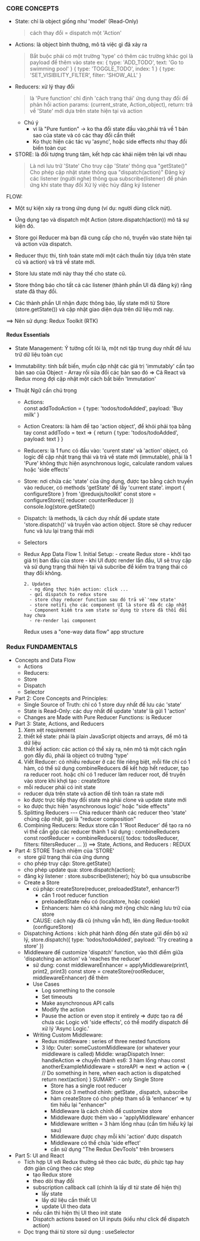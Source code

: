 ### CORE CONCEPTS

- State: chỉ là object giống như 'model' (Read-Only)
  > cách thay đổi = dispatch một 'Action'
- Actions: là object bình thường, mô tả việc gì đã xảy ra
  > Bắt buộc phải có một trường 'type'
  > có thêm các trường khác gọi là payload để thêm vào state
  > ex:
  > { type: 'ADD_TODO', text: 'Go to swimming pool' }
  > { type: 'TOGGLE_TODO', index: 1 }
  > { type: 'SET_VISIBILITY_FILTER', filter: 'SHOW_ALL' }
- Reducers: xử lý thay đổi
  > là 'Pure function' chỉ định 'cách trạng thái' ứng dụng thay đổi để phản hồi action
  > params: (current_strate, Action_object),
  > return: trả về 'State' mới dựa trên state hiện tại và action
  - Chú ý
    - vì là "Pure funtion" -> ko tha đổi state đầu vào,phải trả về 1 bản sao của state và có các thay đổi cẩn thiết
    - Ko thực hiện các tác vụ 'async', hoặc side effects như thay đổi biến toàn cục
- STORE: là đối tượng trung tâm, kết hợp các khái niệm trên lại với nhau
  > Là nơi lưu trữ 'State'
  > Cho truy cập 'State' thông qua "getState()"
  > Cho phép cập nhật state thông qua "dispatch(action)"
  > Đăng ký các listener (người nghe) thông qua subscribe(listener) để phản ứng khi state thay đổi
  > Xử lý việc hủy đăng ký listener

FLOW:

- Một sự kiện xảy ra trong ứng dụng (ví dụ: người dùng click nút).

- Ứng dụng tạo và dispatch một Action (store.dispatch(action)) mô tả sự kiện đó.

- Store gọi Reducer mà bạn đã cung cấp cho nó, truyền vào state hiện tại và action vừa dispatch.

- Reducer thực thi, tính toán state mới một cách thuần túy (dựa trên state cũ và action) và trả về state mới.

- Store lưu state mới này thay thế cho state cũ.

- Store thông báo cho tất cả các listener (thành phần UI đã đăng ký) rằng state đã thay đổi.

- Các thành phần UI nhận được thông báo, lấy state mới từ Store (store.getState()) và cập nhật giao diện dựa trên dữ liệu mới này.

==> Nên sử dụng: Redux Toolkit (RTK)

#### Redux Essentials

- State Management: Ý tưởng cốt lõi là, một nơi tập trung duy nhất để lưu trữ dữ liệu toàn cục

- Immutability: tính bất biến, muốn cập nhật các giá trị 'immutably' cần tạo bản sao của Object - Array rồi sửa đổi các bản sao đó
  => Cả React và Redux mong đợi cập nhật một cách bất biến 'Immutation'

- Thuật Ngữ cần chú trọng

  - Actions:  
    const addTodoAction = {
    type: 'todos/todoAdded',
    payload: 'Buy milk'
    }
  - Action Creators: là hàm để tạo 'action object', để khỏi phải tọa bằng tay
    const addTodo = text => {
    return {
    type: 'todos/todoAdded',
    payload: text
    }
    }
  - Reducers: là 1 func có đầu vào: 'curent state' và 'action' object, có logic để cập nhật trạng thái và trả về state mới (immutable), phải là 1 'Pure' không thực hiện
    asynchronous logic, calculate random values hoặc 'side effects'
  - Store: nơi chứa các 'state' của ứng dụng, được tạo bằng cách truyền vào reducer, có methods 'getState' để lấy 'current state'.
    import { configureStore } from '@reduxjs/toolkit'
    const store = configureStore({ reducer: counterReducer })
    console.log(store.getState())
  - Dispatch: là methods, là cách duy nhất để update state 'store.dispatch()' và truyền vào action object. Store sẽ chạy reducer func và lưu lại trang thái mới
  - Selectors
  - Redux App Data Flow 1. Initial Setup: - create Redux store - khởi tạo giá trị ban đầu của store - khi UI được render lần đầu, UI sẽ truy cập và sử dụng trạng thái hiện tại và subcribe để kiểm tra trạng thái có thay đổi không.

        2. Updates
          - ng dùng thực hiện action: click ...
          - gửi dispatch to redux store
          - store chạy reducer function sau đó trả về 'new state'
          - store notifi cho các component UI là store đã đc cập nhật
          - Component kiểm tra xem state sử dụng từ store đã thổi đổi hay chưa
          - re-render lại component

    Redux uses a "one-way data flow" app structure

### Redux FUNDAMENTALS

- Concepts and Data Flow
  - Actions
  - Reducers:
  - Store
  - Dispatch
  - Selector
- Part 2: Core Concepts and Principles:
  - Single Source of Truth: chỉ có 1 store duy nhất để lưu các 'state'
  - State is Read-Only: các duy nhất để update 'state' là gửi 1 'action'
  - Changes are Made with Pure Reducer Functions: is Reducer
- Part 3: State, Actions, and Reducers
  1. Xem xét requirement
  2. thiết kế state: phải là plain JavaScript objects and arrays, để mô tả dữ liệu
  3. thiết kế action: các action có thể xảy ra, nên mô tả một cách ngắn gọn đầy đủ, phải là object có trường 'type'
  4. Viết Reducer: có nhiều reducer ở các file riêng biệt, mỗi file chỉ có 1 hàm, có thể sử dụng combineReducers để kết hợp hết reducer, tạo ra reducer root. hoặc chỉ có 1 reducer làm reducer root, để truyền vào store khi khợi tạo : createStore
  - mỗi reducer phải có init state
  - reducer dựa trên state và action để tính toán ra state mới
  - ko được trực tiếp thay đổi state mà phải clone và update state mới
  - ko được thực hiện 'asynchronous logic' hoặc "side effects"
  5. Splitting Reducers --- Chia reducer thành các reducer theo 'state' chúng cập nhật, gọi là "reducer composition"
  6. Combining Reducers: Redux store cần 1 'Root Reducer' để tạo ra nó vì thế cần gộp các reducer thành 1
  sử dụng : combineReducers
    const rootReducer = combineReducers({
      todos: todosReducer,
      filters: filtersReducer
      ...
    })
  ==> State, Actions, and Reducers : REDUX 
- Part 4: STORE 
  Trách nhiệm của 'STORE'
    - store giữ trạng thái của ứng dunng
    - cho phép truy cập: Store.getState()
    - cho phép update qua: store.dispatch(action);
    - đăng ký listener : store.subscribe(listener); hủy bỏ qua unsubscribe   
  * Create a Store 
    - cú pháp: createStore(reducer, preloadedState?, enhancer?)
      + cần 1 root reducer function
      + preloadedState nếu có (localstore, hoặc cookie)
      + Enhancers: hàm có khả năng mở rộng chức năng lưu trữ  của store
    - CAUSE: cách này đã cũ (nhưng vẫn hđ), lên dùng Redux-toolkit (configureStore)
  * Dispatching Actions : kích phát hành động đến state
    gửi đến bộ xử lý, 
    store.dispatch({ type: 'todos/todoAdded', payload: 'Try creating a store' }) 
  * Middleware
    để customize 'dispatch' function, vào thời điểm giữa 'dispatching an action' và  'reaches the reducer'
    - sử dung: const middlewareEnhancer = applyMiddleware(print1, print2, print3)
               const store = createStore(rootReducer, middlewareEnhancer)
      để thêm 
    - Use Cases 
      + Log something to the console
      + Set timeouts
      + Make asynchronous API calls
      + Modify the action
      + Pause the action or even stop it entirely
      => được tạo ra để chưa các Logic với 'side effects', có thể modify dispatch để xử lý 'Async Logic.'
    - Writing Custom Middleware: 
      + Redux middleware : series of three nested functions
      + 3 lớp: Outer: someCustomMiddleware (or whatever your middleware is called)
               Middle: wrapDispatch
               Inner: handleAction
        => chuyển thành es6:  3 hàm lồng nhau
        const anotherExampleMiddleware = storeAPI => next => action => {
        // Do something in here, when each action is dispatched
        return next(action) }
  SUMARY: - only Single Store
          - Store has a single root reducer
          - Store có 3 method chính: getState , dispatch, subscribe
          - hàm createStore có cho phép tham số là 'enhancer' => tự tìm hiểu lại "enhancer"
          - Middleware  là cách chính để customize store
          - Middleware được thêm vào = 'applyMiddleware' enhancer
          - Middleware written = 3 hàm lồng nhau (cần tìm hiểu kỹ lại sau)
          - Middleware được chạy mỗi khi 'action' được dispatch
          - Middleware có thể chứa 'side effect'
          - cần sử dụng "The Redux DevTools" trên browsers
- Part 5: UI and React
  * Tích hợp UI với Redux
    thường sẽ theo các bước, dù phức tạp hay đơn giản cũng theo các step 
    + tạo Redux store
    + theo dõi thay đổi 
    + subscription callback call (chính là lấy dl từ state để hiện thị)
      + lấy state
      + lấy dữ liệu cần thiết UI
      + update UI theo data
    + nếu cần thì hiện thị UI theo init state
    + Dispatch actions based on UI inputs (kiểu như click để dispatch action)
  * Dọc trạng thái từ store sử dụng : useSelector
    
